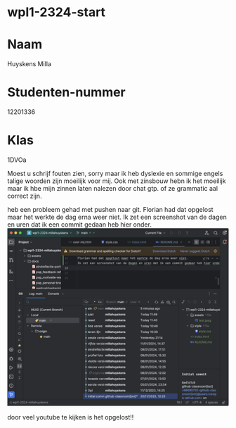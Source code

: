 # wpl1-2324-start

# Naam
Huyskens Milla

# Studenten-nummer
12201336

# Klas
1DVOa

Moest u schrijf fouten zien, sorry maar ik heb dyslexie en sommige engels talige woorden zijn moeilijk voor mij.
Ook met zinsbouw hebn ik het moeilijk maar ik hbe mijn zinnen laten nalezen door chat gtp. of ze grammatic aal correct zijn.

heb een probleem gehad met pushen naar git.
Florian had dat opgelost maar het werkte de dag erna weer niet.
Ik zet een screenshot van de dagen en uren dat ik een commit gedaan heb hier onder.
<img src="assets/tijden-dagen.png" alt="tijden-dagen-html-css">

door veel youtube te kijken is het opgelost!!



